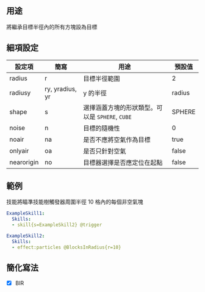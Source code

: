 ## 用途
將繼承目標半徑內的所有方塊設為目標


## 細項設定 
| 設定項 | 簡寫   | 用途  | 預設值 |
|-----------|-----------|----------------------------------------------------------------------|---------|
| radius| r | 目標半徑範圍   | 2   |
| radiusy   | ry, yradius, yr |  y 的半徑 | radius  |
| shape | s | 選擇涵蓋方塊的形狀類型。可以是 `SPHERE`, `CUBE`| SPHERE  |
| noise | n | 目標的隨機性   | 0   |
| noair | na| 是否不應將空氣作為目標  | true|
| onlyair   | oa| 是否只針對空氣 | false   |
| nearorigin| no| 目標器選擇是否應定位在起點| false   |


## 範例

技能將瞄準技能樹觸發器周圍半徑 10 格內的每個非空氣塊

```yaml
ExampleSkill1:
  Skills:
  - skill{s=ExampleSkill2} @trigger

ExampleSkill2:
  Skills:
  - effect:particles @BlocksInRadius{r=10}
```


## 簡化寫法
- [x] BIR